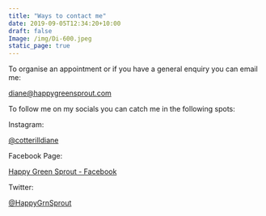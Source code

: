 ```yaml
---
title: "Ways to contact me"
date: 2019-09-05T12:34:20+10:00
draft: false
Image: /img/Di-600.jpeg
static_page: true
---
```


To organise an appointment or if you have a general enquiry you can email me:
 	
 [diane@happygreensprout.com](mailto:happygreensprout@gmail.com)

To follow me on my socials you can catch me in the following spots:


Instagram: 		
 
 [@cotterilldiane](http://www.instagram.com/cotterilldiane)

Facebook Page: 	
 
 [Happy Green Sprout - Facebook](https://www.facebook.com/HappyGreenSprout)

Twitter:		
 
 [@HappyGrnSprout](http://www.twitter.com/HappyGrnSprout)

